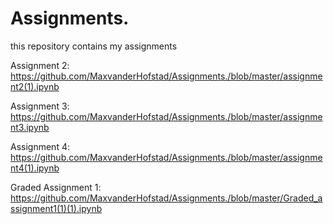 # Assignments.
this repository contains my assignments

Assignment 2: 
https://github.com/MaxvanderHofstad/Assignments./blob/master/assignment2(1).ipynb

Assignment 3:
https://github.com/MaxvanderHofstad/Assignments./blob/master/assignment3.ipynb

Assignment 4:
https://github.com/MaxvanderHofstad/Assignments./blob/master/assignment4(1).ipynb

Graded Assignment 1:
https://github.com/MaxvanderHofstad/Assignments./blob/master/Graded_assignment1(1)(1).ipynb
